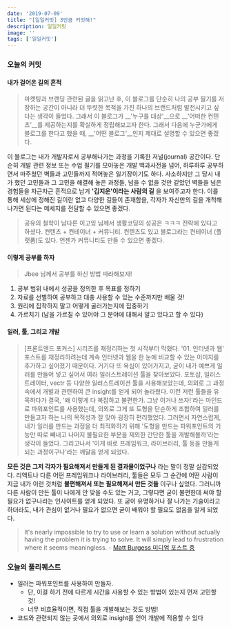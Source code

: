 ```yaml
---
date: '2019-07-09'
title: "[일일커밋] 3만큼 커밋해!"
description: 일일커밋
image: ''
tags: ['일일커밋']
---
```


### 오늘의 커밋

#### 내가 걸어온 길의 흔적
> 마켓팅과 브랜딩 관련된 글을 읽고난 후, 이 블로그를 단순히 나의 공부 필기를 저장하는 공간이 아니라 더 뚜렷한 목적을 가진 하나의 브랜드처럼 발전시키고 싶다는 생각이 들었다. 그래서 이 블로그가 __'누구를 대상'__으로 __'어떠한 컨텐츠'__를 제공하는지를 확실하게 정립해보고자 한다. 그래서 다음에 누군가에게 블로그를 한다고 했을 때, __'어떤 블로그'__인지 제대로 설명할 수 있으면 좋겠다.

이 블로그는 내가 개발자로서 공부해나가는 과정을 기록한 저널(journal) 공간이다. 단순히 개발 관련 정보 또는 수업 필기를 모아놓은 개발 백과사전을 넘어, 하루하루 공부하면서 마주쳤던 벽들과 고민들까지 적어놓은 일기장이기도 하다. 사소하지만 그 당시 내가 했던 고민들과 그 고민을 해결해 놓은 과정들, 넘을 수 없을 것만 같았던 벽들을 넘은 경험들을 차근차근 흔적으로 남겨 __'김지운'이라는 사람의 길__ 을 보여주고자 한다. 이를 통해 세상에 정해진 길이란 없고 다양한 길들이 존재함을, 각자가 자신만의 길을 개척해나가면 된다는 메세지를 전달할 수 있으면 좋겠다.

> 공유의 철학이 남다른 이고잉 님께서 생활코딩의 성공은 ㅋㅋㅋ 전략에 있다고 하셨다. 컨텐츠 + 컨테이너 + 커뮤니티. 컨텐츠도 있고 블로그라는 컨테이너 (플랫폼)도 있다. 언젠가 커뮤니티도 만들 수 있으면 좋겠다.


#### 이렇게 공부를 하자
> Jbee 님께서 공부를 하신 방법 따라해보자!
1. 공부 범위 내에서 성공을 정의한 후 목표를 정하기
2. 자료를 선별하여 공부하고 대충 사용할 수 있는 수준까지만 배울 것!
3. 원리에 집착하지 말고 어떻게 굴러가는지에 집중하기
4. 가르치기 (남을 가르칠 수 있어야 그 분야에 대해서 알고 있다고 할 수 있다)

#### 일러, 툴, 그리고 개발
> [프론트엔드 포커스] 시리즈를 재정리하는 첫 시작부터 막혔다. '01. 인터넷과 웹' 포스트를 재정리하려는데 계속 인터넷과 웹을 한 눈에 비교할 수 있는 이미지를 추가하고 싶어졌기 때문이다. 거기다 또 욕심이 있어가지고, 굳이 내가 예쁘게 일러를 만들어 넣고 싶어서 여러 일러스트레이션 툴을 찾아보았다. 포토샵, 일러스트레이터, vectr 등 다양한 일러스트레이션 툴을 사용해보았는데, 의외로 그 과정 속에서 개발과 관련하여 큰 insight를 얻게 되어 놀라웠다. 이런 저런 툴들을 유목하다가 결국, '왜 이렇게 다 복잡하고 불편한가. 그냥 이거나 쓰자!'라는 마인드로 파워포인트를 사용했는데, 의외로 그게 또 도형을 단순하게 조합하여 일러를 만들고자 하는 나의 목적성과 잘 맞아 굉장히 편리했었다. 그러면서 자연스럽게, 내가 일러를 만드는 과정을 더 최적화하기 위해 '도형을 만드는 파워포인트의 기능만 따로 빼내고 나머지 불필요한 부분을 제외한 간단한 툴을 개발해볼까'라는 생각이 들었다. 그리고나서 '이게 바로 프레임워크, 라이브러리, 툴 등을 만들게 되는 과정이구나'라는 깨달음 얻게 되었다.

__모든 것은 그저 각자가 필요해져서 만들게 된 결과물이었구나__ 라는 말이 정말 실감되었다. 리액트나 다른 어떤 프레임워크나 라이브러리, 툴들은 모두 그 순간에 어떤 사람이 지금 내가 이런 것처럼 __불편해져서 또는 필요해져서 만든 것들__ 이구나 싶었다. 그러니까 다른 사람이 만든 툴이 나에게 안 맞을 수도 있는 거고, 그렇다면 굳이 불편한데 써야 할 필요가 없구나라는 인사이트를 얻게 되었다. 또 굳이 유명하거나 잘 나가는 기술이라고 하더라도, 내가 관심이 없거나 필요가 없으면 굳이 배워야 할 필요도 없음을 알게 되었다.
> It's nearly impossible to try to use or learn a solution without actually having the problem it is trying to solve. It will simply lead to frustration where it seems meaningless. - [Matt Burgess 미디엄 포스트 중](https://medium.com/@mattburgess/why-is-there-so-much-to-learn-in-web-development-41adbc54731c)

### 오늘의 풀리퀘스트
- 일러는 파워포인트를 사용하여 만들자. 
    - 단, 이걸 하기 전에 다르게 시간을 사용할 수 있는 방법이 있는지 먼저 고민할 것!
    - 너무 비효율적이면, 직접 툴을 개발해보는 것도 방법!
- 코드와 관련되지 않는 곳에서 의외로 insight를 얻어 개발에 적용할 수 있다